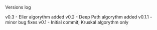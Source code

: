 Versions log

v0.3 - Eller algorythm added
v0.2 - Deep Path algorythm added
v0.1.1 - minor bug fixes
v0.1 - Initial commit, Kruskal algorythm only